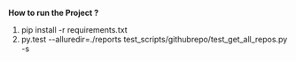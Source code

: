 **How to run the Project ?**

1. pip install -r requirements.txt
2. py.test  --alluredir=./reports test_scripts/githubrepo/test_get_all_repos.py -s
